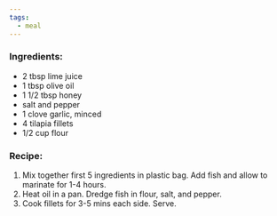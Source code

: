 ```yaml
---
tags:
  - meal
---
```

### Ingredients:
- 2 tbsp lime juice
- 1 tbsp olive oil
- 1 1/2 tbsp honey
- salt and pepper
- 1 clove garlic, minced
- 4 tilapia fillets
- 1/2 cup flour

### Recipe:
1. Mix together first 5 ingredients in plastic bag. Add fish and allow to marinate for 1-4 hours. 
2. Heat oil in a pan. Dredge fish in flour, salt, and pepper. 
3. Cook fillets for 3-5 mins each side. Serve. 